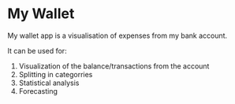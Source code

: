 # My Wallet

My wallet app is a visualisation of expenses from my bank account.

It can be used for:

1) Visualization of the balance/transactions from the account
2) Splitting in categorries
3) Statistical analysis
4) Forecasting
